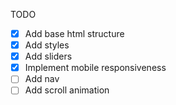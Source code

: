 TODO

- [x] Add base html structure
- [x] Add styles
- [x] Add sliders
- [x] Implement mobile responsiveness
- [ ] Add nav
- [ ] Add scroll animation
